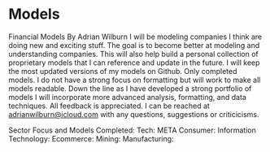 # Models
Financial Models By Adrian Wilburn
I will be modeling companies I think are doing new and exciting stuff.
The goal is to become better at modeling and understanding companies. 
This will also help build a personal collection of proprietary models that I can reference and update in the future. 
I will keep the most updated versions of my models on Github. Only completed models.
I do not have a strong focus on formatting but will work to make all models readable.
Down the line as I have developed a strong portfolio of models I will incorporate more advanced analysis, formatting, and data techniques.
All feedback is appreciated. I can be reached at adrianwilburn@icloud.com with any questions, suggestions or criticicisms.

Sector Focus and Models Completed:
Tech: META
Consumer:
Information Technology:
Ecommerce:
Mining:
Manufacturing:

